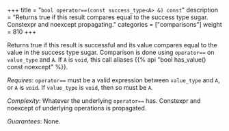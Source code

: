 +++
title = "`bool operator==(const success_type<A> &) const`"
description = "Returns true if this result compares equal to the success type sugar. Constexpr and noexcept propagating."
categories = ["comparisons"]
weight = 810
+++

Returns true if this result is successful and its value compares equal to the value in the success type sugar. Comparison is done using `operator==` on `value_type` and `A`. If `A` is `void`, this call aliases {{% api "bool has_value() const noexcept" %}}.

*Requires*: `operator==` must be a valid expression between `value_type` and `A`, or `A` is `void`. If `value_type` is `void`, then so must be `A`.

*Complexity*: Whatever the underlying `operator==` has. Constexpr and noexcept of underlying operations is propagated.

*Guarantees*: None.
